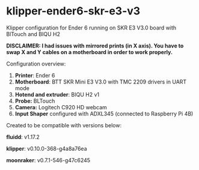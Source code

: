 # klipper-ender6-skr-e3-v3
Klipper configuration for Ender 6 running on SKR E3 V3.0 board with BlTouch and BIQU H2

**DISCLAIMER: I had issues with mirrored prints (in X axis). You have to swap X and Y cables on a motherboard in order to work properly.**

Configuration overview:
1. **Printer**: Ender 6
2. **Motherboard**: BTT SKR Mini E3 V3.0 with TMC 2209 drivers in UART mode
3. **Hotend and extruder**: BIQU H2 v1
4. **Probe:** BLTouch
5. **Camera:** Logitech C920 HD webcam
6. **Input Shaper** configured with ADXL345 (connected to Raspberry Pi 4B)

Created to be compatible with versions below:

**fluidd**: v1.17.2

**klipper**: v0.10.0-368-g4a8a76ea

**moonraker**: v0.7.1-546-g47c6245
